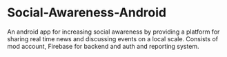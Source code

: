 # Social-Awareness-Android
An android app for increasing social awareness by providing a platform for sharing real time news and discussing events on a local scale. Consists of mod account, Firebase for backend and auth and reporting system.
